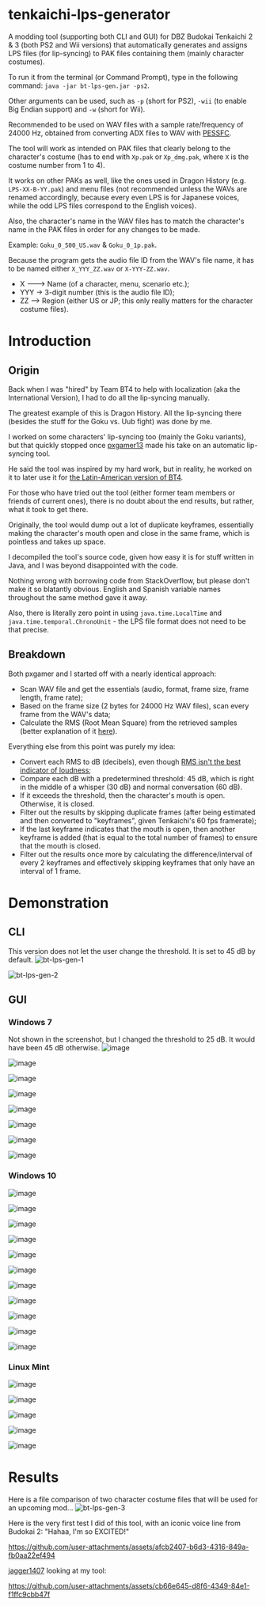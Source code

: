 # tenkaichi-lps-generator
A modding tool (supporting both CLI and GUI) for DBZ Budokai Tenkaichi 2 &amp; 3 (both PS2 and Wii versions) that automatically generates and assigns LPS files (for lip-syncing) to PAK files containing them (mainly character costumes).

To run it from the terminal (or Command Prompt), type in the following command: ``java -jar bt-lps-gen.jar -ps2``.

Other arguments can be used, such as ``-p`` (short for PS2), ``-wii`` (to enable Big Endian support) and ``-w`` (short for Wii).

Recommended to be used on WAV files with a sample rate/frequency of 24000 Hz, obtained from converting ADX files to WAV with [PESSFC](https://www.moddingway.com/file/1640.html).

The tool will work as intended on PAK files that clearly belong to the character's costume (has to end with ``Xp.pak`` or ``Xp_dmg.pak``, where ``X`` is the costume number from 1 to 4).

It works on other PAKs as well, like the ones used in Dragon History (e.g. ``LPS-XX-B-YY.pak``) and menu files (not recommended unless the WAVs are renamed accordingly, because every even LPS is for Japanese voices, while the odd LPS files correspond to the English voices).

Also, the character's name in the WAV files has to match the character's name in the PAK files in order for any changes to be made. 

Example: ``Goku_0_500_US.wav`` & ``Goku_0_1p.pak``.

Because the program gets the audio file ID from the WAV's file name, it has to be named either ``X_YYY_ZZ.wav`` or ``X-YYY-ZZ.wav``.
* X ---> Name (of a character, menu, scenario etc.);
* YYY -> 3-digit number (this is the audio file ID);
* ZZ --> Region (either US or JP; this only really matters for the character costume files).

# Introduction
## Origin
Back when I was "hired" by Team BT4 to help with localization (aka the International Version), I had to do all the lip-syncing manually.

The greatest example of this is Dragon History. All the lip-syncing there (besides the stuff for the Goku vs. Uub fight) was done by me.

I worked on some characters' lip-syncing too (mainly the Goku variants), but that quickly stopped once [pxgamer13](https://github.com/pxgamer13) made his take on an automatic lip-syncing tool.

He said the tool was inspired by my hard work, but in reality, he worked on it to later use it for [the Latin-American version of BT4](https://www.youtube.com/watch?v=5ZMnuDMpz3w).

For those who have tried out the tool (either former team members or friends of current ones), there is no doubt about the end results, but rather, what it took to get there.

Originally, the tool would dump out a lot of duplicate keyframes, essentially making the character's mouth open and close in the same frame, which is pointless and takes up space.

I decompiled the tool's source code, given how easy it is for stuff written in Java, and I was beyond disappointed with the code.

Nothing wrong with borrowing code from StackOverflow, but please don't make it so blatantly obvious. English and Spanish variable names throughout the same method gave it away.

Also, there is literally zero point in using ``java.time.LocalTime`` and ``java.time.temporal.ChronoUnit`` - the LPS file format does not need to be that precise.

## Breakdown
Both pxgamer and I started off with a nearly identical approach:
* Scan WAV file and get the essentials (audio, format, frame size, frame length, frame rate);
* Based on the frame size (2 bytes for 24000 Hz WAV files), scan every frame from the WAV's data;
* Calculate the RMS (Root Mean Square) from the retrieved samples (better explanation of it [here](https://stackoverflow.com/questions/4953045/im-trying-to-get-the-volume-level-of-a-wav-file-using-javas-sound-api-but-hav)).

Everything else from this point was purely my idea:
* Convert each RMS to dB (decibels), even though [RMS isn't the best indicator of loudness](https://forum.audacityteam.org/t/getting-precise-db-level-from-playback-meter-reading/60457/4);
* Compare each dB with a predetermined threshold: 45 dB, which is right in the middle of a whisper (30 dB) and normal conversation (60 dB).
* If it exceeds the threshold, then the character's mouth is open. Otherwise, it is closed.
* Filter out the results by skipping duplicate frames (after being estimated and then converted to "keyframes", given Tenkaichi's 60 fps framerate);
* If the last keyframe indicates that the mouth is open, then another keyframe is added (that is equal to the total number of frames) to ensure that the mouth is closed.
* Filter out the results once more by calculating the difference/interval of every 2 keyframes and effectively skipping keyframes that only have an interval of 1 frame.

# Demonstration
## CLI
This version does not let the user change the threshold. It is set to 45 dB by default.
![bt-lps-gen-1](https://github.com/user-attachments/assets/9c8a839b-19c6-4aac-a2d7-f95442ee2964)

![bt-lps-gen-2](https://github.com/user-attachments/assets/e8826733-3d69-4c58-8627-4aa7bcda6fdb)

## GUI
### Windows 7
Not shown in the screenshot, but I changed the threshold to 25 dB. It would have been 45 dB otherwise.
![image](https://github.com/user-attachments/assets/b26129d6-a80d-4651-baab-00fd88800598)

![image](https://github.com/user-attachments/assets/2d398cd3-4700-4a36-a8ff-d52f976ff214)

![image](https://github.com/user-attachments/assets/f2d55b9c-3585-4634-87cd-b3805f248b78)

![image](https://github.com/user-attachments/assets/20839b7d-c615-4c28-924c-3d45491ce3ec)

![image](https://github.com/user-attachments/assets/48ca20d9-3998-427f-8c4e-b5ed6aed1f50)

![image](https://github.com/user-attachments/assets/7cdd47ee-ef36-4926-a651-74b370fee7e1)

![image](https://github.com/user-attachments/assets/c54e941a-6d42-488d-b1fb-5607abe97ad4)

![image](https://github.com/user-attachments/assets/723e7613-3377-437b-8dc1-7ece35a0f615)

### Windows 10
![image](https://github.com/user-attachments/assets/75526b9b-d086-4b69-9247-1b7f593024e0)

![image](https://github.com/user-attachments/assets/5821c1a5-c370-4a7f-9473-fc4366b9a239)

![image](https://github.com/user-attachments/assets/7f9ef433-1774-4f81-9fcd-65a471741837)

![image](https://github.com/user-attachments/assets/4d119acf-6dc9-4eab-b350-6d495149ae20)

![image](https://github.com/user-attachments/assets/e76e1b77-fd4a-40fe-921e-2fa524e7aba8)

![image](https://github.com/user-attachments/assets/0e2a9b11-45f3-43bb-b0b6-0660a7e6f4b2)

![image](https://github.com/user-attachments/assets/94688bb0-0dad-4d2d-b0ec-7b9ad2d3afb5)

![image](https://github.com/user-attachments/assets/10bcd85c-5ae6-4c16-8863-ea68cf2f6c95)

![image](https://github.com/user-attachments/assets/093625aa-e176-4881-8319-88f1eaceb92d)

![image](https://github.com/user-attachments/assets/59a1a2ae-5070-48b9-a372-2772cdb3ad2e)

![image](https://github.com/user-attachments/assets/e99a82ec-2c66-434c-a6c0-a1b188b4fa87)

### Linux Mint
![image](https://github.com/user-attachments/assets/ad584c56-d6c0-4825-8def-910b2e65900b)

![image](https://github.com/user-attachments/assets/f78e690b-cf76-45aa-bec6-b36a33a2ef95)

![image](https://github.com/user-attachments/assets/160669d1-7df5-4239-b878-45b0ea9ae727)

![image](https://github.com/user-attachments/assets/78798956-c23c-4dac-a266-5094d3d03146)

![image](https://github.com/user-attachments/assets/3705abaf-8edf-49ae-ac2b-dd89c7f2e8e7)

# Results
Here is a file comparison of two character costume files that will be used for an upcoming mod...
![bt-lps-gen-3](https://github.com/user-attachments/assets/61f7e941-3caa-4d00-a0b6-324e502c71ed)

Here is the very first test I did of this tool, with an iconic voice line from Budokai 2: "Hahaa, I'm so EXCITED!"

https://github.com/user-attachments/assets/afcb2407-b6d3-4316-849a-fb0aa22ef494

[jagger1407](https://github.com/jagger1407) looking at my tool:

https://github.com/user-attachments/assets/cb66e645-d8f6-4349-84e1-f1ffc9cbb47f

